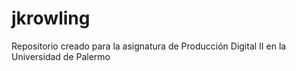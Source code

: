 # jkrowling
Repositorio creado para la asignatura de Producción Digital II en la Universidad de Palermo
